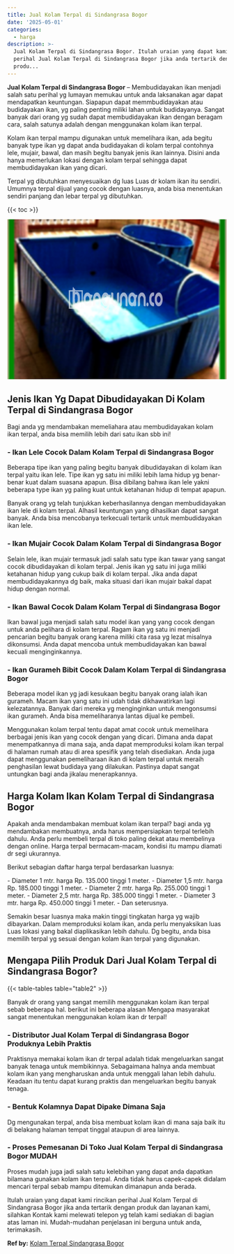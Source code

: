 ```yaml
---
title: Jual Kolam Terpal di Sindangrasa Bogor
date: '2025-05-01'
categories:
  - harga
description: >-
  Jual Kolam Terpal di Sindangrasa Bogor. Itulah uraian yang dapat kami rincikan
  perihal Jual Kolam Terpal di Sindangrasa Bogor jika anda tertarik dengan
  produ...
---
```


**Jual Kolam Terpal di Sindangrasa Bogor** – Membudidayakan ikan menjadi salah satu perihal yg lumayan memukau untuk anda laksanakan agar dapat mendapatkan keuntungan. Siapapun dapat memmbudidayakan atau budidayakan ikan, yg paling penting miliki lahan untuk budidayanya. Sangat banyak dari orang yg sudah dapat membudidayakan ikan dengan beragam cara, salah satunya adalah dengan menggunakan kolam ikan terpal.

Kolam ikan terpal mampu digunakan untuk memelihara ikan, ada begitu banyak type ikan yg dapat anda budidayakan di kolam terpal contohnya lele, mujair, bawal, dan masih begitu banyak jenis ikan lainnya. Disini anda hanya memerlukan lokasi dengan kolam terpal sehingga dapat membudidayakan ikan yang dicari.

Terpal yg dibutuhkan menyesuaikan dg luas Luas dr kolam ikan itu sendiri. Umumnya terpal dijual yang cocok dengan luasnya, anda bisa menentukan sendiri panjang dan lebar terpal yg dibutuhkan.

{{< toc >}}

![Jual Kolam Terpal di Sindangrasa Bogor](/images/jual-kolam-terpal-26.png)

## Jenis Ikan Yg Dapat Dibudidayakan Di Kolam Terpal di Sindangrasa Bogor

Bagi anda yg mendambakan memeliahara atau membudidayakan kolam ikan terpal, anda bisa memilih lebih dari satu ikan sbb ini!

### \- Ikan Lele Cocok Dalam Kolam Terpal di Sindangrasa Bogor

Beberapa tipe ikan yang paling begitu banyak dibudidayakan di kolam ikan terpal yaitu ikan lele. Tipe ikan yg satu ini miliki lebih lama hidup yg benar-benar kuat dalam suasana apapun. Bisa dibilang bahwa ikan lele yakni beberapa type ikan yg paling kuat untuk ketahanan hidup di tempat apapun.

Banyak orang yg telah tunjukkan keberhasilannya dengan membudidayakan ikan lele di kolam terpal. Alhasil keuntungan yang dihasilkan dapat sangat banyak. Anda bisa mencobanya terkecuali tertarik untuk membudidayakan ikan lele.

### \- Ikan Mujair Cocok Dalam Kolam Terpal di Sindangrasa Bogor

Selain lele, ikan mujair termasuk jadi salah satu type ikan tawar yang sangat cocok dibudidayakan di kolam terpal. Jenis ikan yg satu ini juga miliki ketahanan hidup yang cukup baik di kolam terpal. Jika anda dapat membudidayakannya dg baik, maka situasi dari ikan mujair bakal dapat hidup dengan normal.

### \- Ikan Bawal Cocok Dalam Kolam Terpal di Sindangrasa Bogor

Ikan bawal juga menjadi salah satu model ikan yang yang cocok dengan untuk anda pelihara di kolam terpal. Ragam ikan yg satu ini menjadi pencarian begitu banyak orang karena miliki cita rasa yg lezat misalnya dikonsumsi. Anda dapat mencoba untuk membudidayakan kan bawal kecuali menginginkannya.

### \- Ikan Gurameh Bibit Cocok Dalam Kolam Terpal di Sindangrasa Bogor

Beberapa model ikan yg jadi kesukaan begitu banyak orang ialah ikan gurameh. Macam ikan yang satu ini udah tidak dikhawatirkan lagi kelezatannya. Banyak dari mereka yg menginginkan untuk mengonsumsi ikan gurameh. Anda bisa memeliharanya lantas dijual ke pembeli.

Menggunakan kolam terpal tentu dapat amat cocok untuk memelihara berbagai jenis ikan yang cocok dengan yang dicari. Dimana anda dapat menempatkannya di mana saja, anda dapat memproduksi kolam ikan terpal di halaman rumah atau di area spesifik yang telah disediakan. Anda juga dapat menggunakan pemeliharaan ikan di kolam terpal untuk meraih penghasilan lewat budidaya yang dilakukan. Pastinya dapat sangat untungkan bagi anda jikalau menerapkannya.

## Harga Kolam Ikan Kolam Terpal di Sindangrasa Bogor

Apakah anda mendambakan membuat kolam ikan terpal? bagi anda yg mendambakan membuatnya, anda harus mempersiapkan terpal terlebih dahulu. Anda perlu membeli terpal di toko paling dekat atau membelinya dengan online. Harga terpal bermacam-macam, kondisi itu mampu diamati dr segi ukurannya.

Berikut sebagian daftar harga terpal berdasarkan luasnya:

\- Diameter 1 mtr. harga Rp. 135.000 tinggi 1 meter. - Diameter 1,5 mtr. harga Rp. 185.000 tinggi 1 meter. - Diameter 2 mtr. harga Rp. 255.000 tinggi 1 meter. - Diameter 2,5 mtr. harga Rp. 385.000 tinggi 1 meter. - Diameter 3 mtr. harga Rp. 450.000 tinggi 1 meter. - Dan seterusnya.

Semakin besar luasnya maka makin tinggi tingkatan harga yg wajib dibayarkan. Dalam memproduksi kolam ikan, anda perlu menyaksikan luas Luas lokasi yang bakal diaplikasikan lebih dahulu. Dg begitu, anda bisa memilih terpal yg sesuai dengan kolam ikan terpal yang digunakan.

## Mengapa Pilih Produk Dari Jual Kolam Terpal di Sindangrasa Bogor?

{{< table-tables table="table2" >}}

Banyak dr orang yang sangat memilih menggunakan kolam ikan terpal sebab beberapa hal. berikut ini beberapa alasan Mengapa masyarakat sangat menentukan menggunakan kolam ikan dr terpal!

### \- Distributor Jual Kolam Terpal di Sindangrasa Bogor Produknya Lebih Praktis

Praktisnya memakai kolam ikan dr terpal adalah tidak mengeluarkan sangat banyak tenaga untuk membikinnya. Sebagaimana halnya anda membuat kolam ikan yang mengharuskan anda untuk menggali lahan lebih dahulu. Keadaan itu tentu dapat kurang praktis dan mengeluarkan begitu banyak tenaga.

### \- Bentuk Kolamnya Dapat Dipake Dimana Saja

Dg mengunakan terpal, anda bisa membuat kolam ikan di mana saja baik itu di belakang halaman tempat tinggal ataupun di area lainnya.

### \- Proses Pemesanan Di Toko Jual Kolam Terpal di Sindangrasa Bogor MUDAH

Proses mudah juga jadi salah satu kelebihan yang dapat anda dapatkan bilamana gunakan kolam ikan terpal. Anda tidak harus capek-capek didalam mencari terpal sebab mampu ditemukan dimanapun anda berada.

Itulah uraian yang dapat kami rincikan perihal Jual Kolam Terpal di Sindangrasa Bogor jika anda tertarik dengan produk dan layanan kami, silahkan Kontak kami melewati telepon yg telah kami sediakan di bagian atas laman ini. Mudah-mudahan penjelasan ini berguna untuk anda, terimakasih.

**Ref by:** [Kolam Terpal Sindangrasa Bogor](https://id.wikipedia.org/wiki/Kolam)
